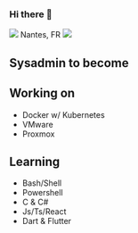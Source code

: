 ### Hi there 👋

<img src="https://img.icons8.com/office/32/000000/worldwide-location.png"/> Nantes, FR <img src="https://img.icons8.com/office/16/000000/france.png"/>

## Sysadmin to become

## Working on
- Docker w/ Kubernetes
- VMware
- Proxmox

## Learning
- Bash/Shell
- Powershell
- C & C#
- Js/Ts/React
- Dart & Flutter

<!--
**gchamort/gchamort** is a ✨ _special_ ✨ repository because its `README.md` (this file) appears on your GitHub profile.

Here are some ideas to get you started:

- 🔭 I’m currently working on ...
- 🌱 I’m currently learning ...
- 👯 I’m looking to collaborate on ...
- 🤔 I’m looking for help with ...
- 💬 Ask me about ...
- 📫 How to reach me: ...
- 😄 Pronouns: ...
- ⚡ Fun fact: ...
-->

